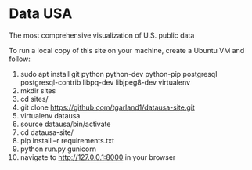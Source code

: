 # Data USA
The most comprehensive visualization of U.S. public data

To run a local copy of this site on your machine, create a Ubuntu VM and follow: 

1.	sudo apt install git python python-dev python-pip postgresql postgresql-contrib libpq-dev libjpeg8-dev virtualenv
2.	mkdir sites
3.	cd sites/
4.	git clone https://github.com/tgarland1/datausa-site.git
5.	virtualenv datausa
6.	source datausa/bin/activate
7.	cd datausa-site/
8.	pip install –r requirements.txt
9.	python run.py gunicorn
10.	navigate to http://127.0.0.1:8000 in your browser
